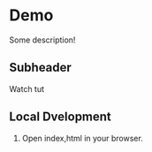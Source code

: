 # Demo

Some description!


## Subheader

Watch tut


## Local Dvelopment

1. Open index,html in your browser.